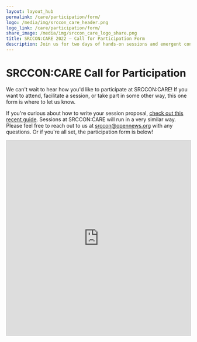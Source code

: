 ```yaml
---
layout: layout_hub
permalink: /care/participation/form/
logo: /media/img/srccon_care_header.png
logo_link: /care/participation/form/
share_image: /media/img/srccon_care_logo_share.png
title: SRCCON:CARE 2022 — Call for Participation Form
description: Join us for two days of hands-on sessions and emergent conversations to reflect on caring as a practice in journalism.
---
```


# SRCCON:CARE Call for Participation

We can't wait to hear how you'd like to participate at SRCCON:CARE! If you want to attend, facilitate a session, or take part in some other way, this one form is where to let us know. 

If you're curious about how to write your session proposal, [check out this recent guide](https://2022.srccon.org/sessions/proposal-guide/). Sessions at SRCCON:CARE will run in a very similar way. Please feel free to reach out to us at [srccon@opennews.org](mailto:srccon@opennews.org) with any questions. Or if you're all set, the participation form is below!

<iframe class="airtable-embed" src="https://airtable.com/embed/shr20CQ2dCQLZaHdi?backgroundColor=green" frameborder="0" onmousewheel="" width="100%" height="533" style="background: transparent; border: 1px solid #ccc;"></iframe>
